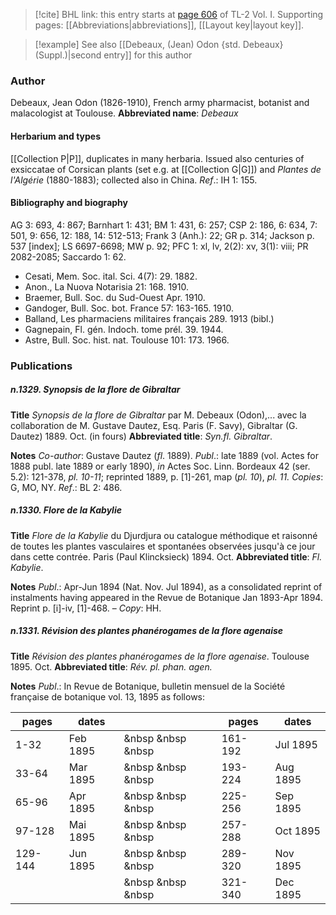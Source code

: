 > [!cite] BHL link: this entry starts at [page 606](https://www.biodiversitylibrary.org/page/33120737) of TL-2 Vol. I.
> Supporting pages: [[Abbreviations|abbreviations]], [[Layout key|layout key]].

> [!example] See also [[Debeaux, (Jean) Odon {std. Debeaux} (Suppl.)|second entry]] for this author

### Author

Debeaux, Jean Odon (1826-1910), French army pharmacist, botanist and malacologist at Toulouse. 
**Abbreviated name**: *Debeaux*

#### Herbarium and types

[[Collection P|P]], duplicates in many herbaria. Issued also centuries of exsiccatae of Corsican plants (set e.g. at [[Collection G|G]]) and *Plantes de l'Algérie* (1880-1883); collected also in China.
*Ref*.: IH 1: 155.

#### Bibliography and biography

AG 3: 693, 4: 867; Barnhart 1: 431; BM 1: 431, 6: 257; CSP 2: 186, 6: 634, 7: 501, 9: 656, 12: 188, 14: 512-513; Frank 3 (Anh.): 22; GR p. 314; Jackson p. 537 \[index\]; LS 6697-6698; MW p. 92; PFC 1: xl, lv, 2(2): xv, 3(1): viii; PR 2082-2085; Saccardo 1: 62.
- Cesati, Mem. Soc. ital. Sci. 4(7): 29. 1882.
- Anon., La Nuova Notarisia 21: 168. 1910.
- Braemer, Bull. Soc. du Sud-Ouest Apr. 1910.
- Gandoger, Bull. Soc. bot. France 57: 163-165. 1910.
- Balland, Les pharmaciens militaires français 289. 1913 (bibl.)
- Gagnepain, Fl. gén. Indoch. tome prél. 39. 1944.
- Astre, Bull. Soc. hist. nat. Toulouse 101: 173. 1966.

### Publications

##### n.1329. Synopsis de la flore de Gibraltar

**Title**
*Synopsis de la flore de Gibraltar* par M. Debeaux (Odon),... avec la collaboration de M. Gustave Dautez, Esq. Paris (F. Savy), Gibraltar (G. Dautez) 1889. Oct. (in fours)
**Abbreviated title**: *Syn.fl. Gibraltar*.

**Notes**
*Co-author*: Gustave Dautez (*fl*. 1889).
*Publ*.: late 1889 (vol. Actes for 1888 publ. late 1889 or early 1890), *in* Actes Soc. Linn. Bordeaux 42 (ser. 5.2): 121-378, *pl. 10-11*; reprinted 1889, p. \[1\]-261, map (*pl. 10*), *pl. 11. Copies*: G, MO, NY.
*Ref*.: BL 2: 486.

##### n.1330. Flore de la Kabylie

**Title**
*Flore de la Kabylie* du Djurdjura ou catalogue méthodique et raisonné de toutes les plantes vasculaires et spontanées observées jusqu'à ce jour dans cette contrée. Paris (Paul Klincksieck) 1894. Oct.
**Abbreviated title**: *Fl. Kabylie*.

**Notes**
*Publ*.: Apr-Jun 1894 (Nat. Nov. Jul 1894), as a consolidated reprint of instalments having appeared in the Revue de Botanique Jan 1893-Apr 1894. Reprint p. \[i\]-iv, \[1\]-468. – *Copy*: HH.

##### n.1331. Révision des plantes phanérogames de la flore agenaise

**Title**
*Révision des plantes phanérogames de la flore agenaise*. Toulouse 1895. Oct.
**Abbreviated title**: *Rév. pl. phan. agen.*

**Notes**
*Publ*.: In Revue de Botanique, bulletin mensuel de la Société française de botanique vol. 13, 1895 as follows:

|pages	|dates	| |pages	|dates|
|---	|---	|---|---	|---	|
|1-32	|Feb 1895	| &nbsp &nbsp &nbsp|161-192	|Jul 1895|
|33-64	|Mar 1895	| &nbsp &nbsp &nbsp|193-224	|Aug 1895|
|65-96	|Apr 1895	| &nbsp &nbsp &nbsp|225-256	|Sep 1895|
|97-128	|Mai 1895	| &nbsp &nbsp &nbsp|257-288	|Oct 1895|
|129-144	|Jun 1895	| &nbsp &nbsp &nbsp|289-320	|Nov 1895|
|	|	| &nbsp &nbsp &nbsp|321-340	|Dec 1895|

